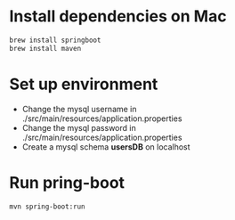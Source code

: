 # Install dependencies on Mac
```bash
brew install springboot
brew install maven
```

# Set up environment
- Change the mysql username in ./src/main/resources/application.properties
- Change the mysql password in ./src/main/resources/application.properties
- Create a mysql schema **usersDB** on localhost

# Run pring-boot
```bash
mvn spring-boot:run
```